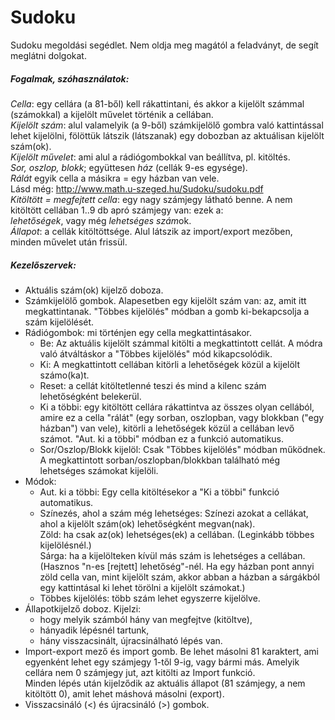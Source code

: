 # Sudoku
Sudoku megoldási segédlet.
Nem oldja meg magától a feladványt, de segít meglátni dolgokat.
##### Fogalmak, szóhasználatok:
*Cella*: egy cellára (a 81-ből) kell rákattintani, és akkor a kijelölt számmal (számokkal) a kijelölt művelet történik a cellában.  
*Kijelölt szám*: alul valamelyik (a 9-ből) számkijelölő gombra való kattintással lehet kijelölni, fölöttük látszik (látszanak) egy dobozban az aktuálisan kijelölt szám(ok).  
*Kijelölt művelet*: ami alul a rádiógombokkal van beállítva, pl. kitöltés.  
*Sor, oszlop, blokk*; együttesen *ház* (cellák 9-es egysége).  
*Rálát* egyik cella a másikra = egy házban van vele.  
Lásd még: http://www.math.u-szeged.hu/Sudoku/sudoku.pdf  
*Kitöltött = megfejtett cella*: egy nagy számjegy látható benne. A nem kitöltött cellában 1..9 db apró számjegy van: ezek a:  
*lehetőségek*, vagy még *lehetséges szám*ok.  
*Állapot*: a cellák kitöltöttsége. Alul látszik az import/export mezőben, minden művelet után frissül.
##### Kezelőszervek:
- Aktuális szám(ok) kijelző doboza.
- Számkijelölő gombok.
  Alapesetben egy kijelölt szám van: az, amit itt megkattintanak.
  "Többes kijelölés" módban a gomb ki-bekapcsolja a szám kijelölését.
- Rádiógombok: mi történjen egy cella megkattintásakor.
  - Be: Az aktuális kijelölt számmal kitölti a megkattintott cellát. A módra való átváltáskor a "Többes kijelölés" mód kikapcsolódik.
  - Ki: A megkattintott cellában kitörli a lehetőségek közül a kijelölt számo(ka)t.
  - Reset: a cellát kitöltetlenné teszi és mind a kilenc szám lehetőségként belekerül.
  - Ki a többi: egy kitöltött cellára rákattintva az összes olyan cellából, amire ez a cella "rálát" (egy sorban, oszlopban, vagy blokkban ("egy házban") van vele), kitörli a lehetőségek közül a cellában levő számot. "Aut. ki a többi" módban ez a funkció automatikus.
  - Sor/Oszlop/Blokk kijelöl: Csak "Többes kijelölés" módban működnek. A megkattintott sorban/oszlopban/blokkban található még lehetséges számokat kijelöli.
- Módok:
  - Aut. ki a többi: Egy cella kitöltésekor a "Ki a többi" funkció automatikus.
  - Színezés, ahol a szám még lehetséges: Színezi azokat a cellákat, ahol a kijelölt szám(ok) lehetőségként megvan(nak).  
  Zöld: ha csak az(ok) lehetséges(ek) a cellában. (Leginkább többes kijelölésnél.)  
  Sárga: ha a kijelölteken kívül más szám is lehetséges a cellában.  
  (Hasznos "n-es [rejtett] lehetőség"-nél. Ha egy házban pont annyi zöld cella van, mint kijelölt szám, akkor abban a házban a sárgákból egy kattintásal ki lehet törölni a kijelölt számokat.)
  - Többes kijelölés: több szám lehet egyszerre kijelölve.
- Állapotkijelző doboz. Kijelzi:
  - hogy melyik számból hány van megfejtve (kitöltve),
  - hányadik lépésnél tartunk,
  - hány visszacsinált, újracsinálható lépés van.
- Import-export mező és import gomb.
  Be lehet másolni 81 karaktert, ami egyenként lehet egy számjegy 1-től 9-ig, vagy bármi más. Amelyik cellára nem 0 számjegy jut, azt kitölti az Import funkció.  
  Minden lépés után kijelződik az aktuális állapot (81 számjegy, a nem kitöltött 0), amit lehet máshová másolni (export).
- Visszacsináló (<) és újracsináló (>) gombok.
